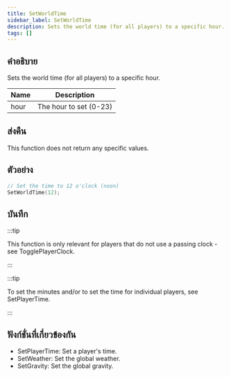 ```yaml
---
title: SetWorldTime
sidebar_label: SetWorldTime
description: Sets the world time (for all players) to a specific hour.
tags: []
---
```


## คำอธิบาย

Sets the world time (for all players) to a specific hour.

| Name | Description            |
| ---- | ---------------------- |
| hour | The hour to set (0-23) |

## ส่งคืน

This function does not return any specific values.

## ตัวอย่าง

```c
// Set the time to 12 o'clock (noon)
SetWorldTime(12);
```

## บันทึก

:::tip

This function is only relevant for players that do not use a passing clock - see TogglePlayerClock.

:::

:::tip

To set the minutes and/or to set the time for individual players, see SetPlayerTime.

:::

## ฟังก์ชั่นที่เกี่ยวข้องกัน

- SetPlayerTime: Set a player's time.
- SetWeather: Set the global weather.
- SetGravity: Set the global gravity.
